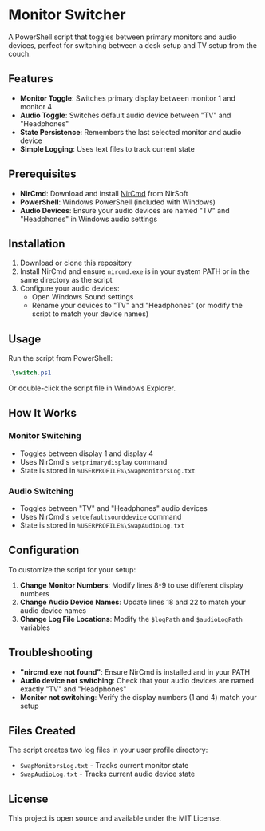 # Monitor Switcher

A PowerShell script that toggles between primary monitors and audio devices, perfect for switching between a desk setup and TV setup from the couch.

## Features

- **Monitor Toggle**: Switches primary display between monitor 1 and monitor 4
- **Audio Toggle**: Switches default audio device between "TV" and "Headphones"
- **State Persistence**: Remembers the last selected monitor and audio device
- **Simple Logging**: Uses text files to track current state

## Prerequisites

- **NirCmd**: Download and install [NirCmd](https://www.nirsoft.net/utils/nircmd.html) from NirSoft
- **PowerShell**: Windows PowerShell (included with Windows)
- **Audio Devices**: Ensure your audio devices are named "TV" and "Headphones" in Windows audio settings

## Installation

1. Download or clone this repository
2. Install NirCmd and ensure `nircmd.exe` is in your system PATH or in the same directory as the script
3. Configure your audio devices:
   - Open Windows Sound settings
   - Rename your devices to "TV" and "Headphones" (or modify the script to match your device names)

## Usage

Run the script from PowerShell:

```powershell
.\switch.ps1
```

Or double-click the script file in Windows Explorer.

## How It Works

### Monitor Switching
- Toggles between display 1 and display 4
- Uses NirCmd's `setprimarydisplay` command
- State is stored in `%USERPROFILE%\SwapMonitorsLog.txt`

### Audio Switching
- Toggles between "TV" and "Headphones" audio devices
- Uses NirCmd's `setdefaultsounddevice` command
- State is stored in `%USERPROFILE%\SwapAudioLog.txt`

## Configuration

To customize the script for your setup:

1. **Change Monitor Numbers**: Modify lines 8-9 to use different display numbers
2. **Change Audio Device Names**: Update lines 18 and 22 to match your audio device names
3. **Change Log File Locations**: Modify the `$logPath` and `$audioLogPath` variables

## Troubleshooting

- **"nircmd.exe not found"**: Ensure NirCmd is installed and in your PATH
- **Audio device not switching**: Check that your audio devices are named exactly "TV" and "Headphones"
- **Monitor not switching**: Verify the display numbers (1 and 4) match your setup

## Files Created

The script creates two log files in your user profile directory:
- `SwapMonitorsLog.txt` - Tracks current monitor state
- `SwapAudioLog.txt` - Tracks current audio device state

## License

This project is open source and available under the MIT License.
